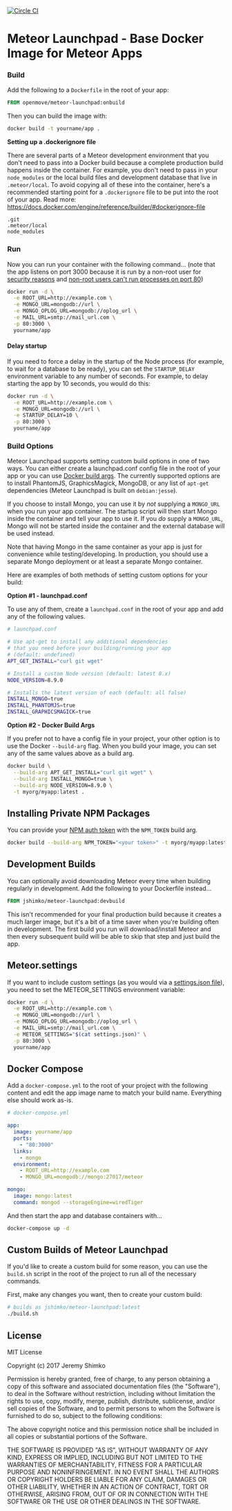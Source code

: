 [![Circle CI](https://circleci.com/gh/jshimko/meteor-launchpad/tree/master.svg?style=svg)](https://circleci.com/gh/jshimko/meteor-launchpad/tree/master)
# Meteor Launchpad - Base Docker Image for Meteor Apps

### Build

Add the following to a `Dockerfile` in the root of your app:

```Dockerfile
FROM openmove/meteor-launchpad:onbuild
```

Then you can build the image with:

```sh
docker build -t yourname/app .
```

**Setting up a .dockerignore file**

There are several parts of a Meteor development environment that you don't need to pass into a Docker build because a complete production build happens inside the container.  For example, you don't need to pass in your `node_modules` or the local build files and development database that live in `.meteor/local`.  To avoid copying all of these into the container, here's a recommended starting point for a `.dockerignore` file to be put into the root of your app.  Read more: https://docs.docker.com/engine/reference/builder/#dockerignore-file

```
.git
.meteor/local
node_modules
```

### Run

Now you can run your container with the following command...
(note that the app listens on port 3000 because it is run by a non-root user for [security reasons](https://github.com/nodejs/docker-node/issues/1) and [non-root users can't run processes on port 80](https://stackoverflow.com/questions/16573668/best-practices-when-running-node-js-with-port-80-ubuntu-linode))

```sh
docker run -d \
  -e ROOT_URL=http://example.com \
  -e MONGO_URL=mongodb://url \
  -e MONGO_OPLOG_URL=mongodb://oplog_url \
  -e MAIL_URL=smtp://mail_url.com \
  -p 80:3000 \
  yourname/app
```

#### Delay startup

If you need to force a delay in the startup of the Node process (for example, to wait for a database to be ready), you can set the `STARTUP_DELAY` environment variable to any number of seconds.  For example, to delay starting the app by 10 seconds, you would do this:

```sh
docker run -d \
  -e ROOT_URL=http://example.com \
  -e MONGO_URL=mongodb://url \
  -e STARTUP_DELAY=10 \
  -p 80:3000 \
  yourname/app
```

### Build Options

Meteor Launchpad supports setting custom build options in one of two ways.  You can either create a launchpad.conf config file in the root of your app or you can use [Docker build args](https://docs.docker.com/engine/reference/builder/#arg).  The currently supported options are to install PhantomJS, GraphicsMagick, MongoDB, or any list of `apt-get` dependencies (Meteor Launchpad is built on `debian:jesse`).  

If you choose to install Mongo, you can use it by _not_ supplying a `MONGO_URL` when you run your app container.  The startup script will then start Mongo inside the container and tell your app to use it.  If you _do_ supply a `MONGO_URL`, Mongo will not be started inside the container and the external database will be used instead.

Note that having Mongo in the same container as your app is just for convenience while testing/developing.  In production, you should use a separate Mongo deployment or at least a separate Mongo container.

Here are examples of both methods of setting custom options for your build:

**Option #1 - launchpad.conf**

To use any of them, create a `launchpad.conf` in the root of your app and add any of the following values.

```sh
# launchpad.conf

# Use apt-get to install any additional dependencies
# that you need before your building/running your app
# (default: undefined)
APT_GET_INSTALL="curl git wget"

# Install a custom Node version (default: latest 8.x)
NODE_VERSION=8.9.0

# Installs the latest version of each (default: all false)
INSTALL_MONGO=true
INSTALL_PHANTOMJS=true
INSTALL_GRAPHICSMAGICK=true
```

**Option #2 - Docker Build Args**

If you prefer not to have a config file in your project, your other option is to use the Docker `--build-arg` flag.  When you build your image, you can set any of the same values above as a build arg.

```sh
docker build \
  --build-arg APT_GET_INSTALL="curl git wget" \
  --build-arg INSTALL_MONGO=true \
  --build-arg NODE_VERSION=8.9.0 \
  -t myorg/myapp:latest .
```

## Installing Private NPM Packages

You can provide your [NPM auth token](https://blog.npmjs.org/post/118393368555/deploying-with-npm-private-modules) with the `NPM_TOKEN` build arg.

```sh
docker build --build-arg NPM_TOKEN="<your token>" -t myorg/myapp:latest .
```

## Development Builds

You can optionally avoid downloading Meteor every time when building regularly in development.  Add the following to your Dockerfile instead...

```Dockerfile
FROM jshimko/meteor-launchpad:devbuild
```

This isn't recommended for your final production build because it creates a much larger image, but it's a bit of a time saver when you're building often in development.  The first build you run will download/install Meteor and then every subsequent build will be able to skip that step and just build the app.

## Meteor.settings

If you want to include custom settings (as you would via a [settings.json file](https://docs.meteor.com/api/core.html#Meteor-settings)), you need to set the METEOR_SETTINGS environment variable:

```sh
docker run -d \
  -e ROOT_URL=http://example.com \
  -e MONGO_URL=mongodb://url \
  -e MONGO_OPLOG_URL=mongodb://oplog_url \
  -e MAIL_URL=smtp://mail_url.com \
  -e METEOR_SETTINGS="$(cat settings.json)" \
  -p 80:3000 \
  yourname/app
```

## Docker Compose

Add a `docker-compose.yml` to the root of your project with the following content and edit the app image name to match your build name.  Everything else should work as-is.

```yaml
# docker-compose.yml

app:
  image: yourname/app
  ports:
    - "80:3000"
  links:
    - mongo
  environment:
    - ROOT_URL=http://example.com
    - MONGO_URL=mongodb://mongo:27017/meteor

mongo:
  image: mongo:latest
  command: mongod --storageEngine=wiredTiger
```

And then start the app and database containers with...

```sh
docker-compose up -d
```

## Custom Builds of Meteor Launchpad

If you'd like to create a custom build for some reason, you can use the `build.sh` script in the root of the project to run all of the necessary commands.

First, make any changes you want, then to create your custom build:

```sh
# builds as jshimko/meteor-launchpad:latest
./build.sh
```

## License

MIT License

Copyright (c) 2017 Jeremy Shimko

Permission is hereby granted, free of charge, to any person obtaining a copy
of this software and associated documentation files (the "Software"), to deal
in the Software without restriction, including without limitation the rights
to use, copy, modify, merge, publish, distribute, sublicense, and/or sell
copies of the Software, and to permit persons to whom the Software is
furnished to do so, subject to the following conditions:

The above copyright notice and this permission notice shall be included in all
copies or substantial portions of the Software.

THE SOFTWARE IS PROVIDED "AS IS", WITHOUT WARRANTY OF ANY KIND, EXPRESS OR
IMPLIED, INCLUDING BUT NOT LIMITED TO THE WARRANTIES OF MERCHANTABILITY,
FITNESS FOR A PARTICULAR PURPOSE AND NONINFRINGEMENT. IN NO EVENT SHALL THE
AUTHORS OR COPYRIGHT HOLDERS BE LIABLE FOR ANY CLAIM, DAMAGES OR OTHER
LIABILITY, WHETHER IN AN ACTION OF CONTRACT, TORT OR OTHERWISE, ARISING FROM,
OUT OF OR IN CONNECTION WITH THE SOFTWARE OR THE USE OR OTHER DEALINGS IN THE
SOFTWARE.
